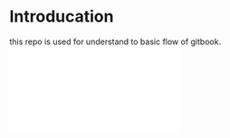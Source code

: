 # Introducation
this repo is used for understand to basic flow of gitbook.
![Example chart](line_chart/lingraph.html)
